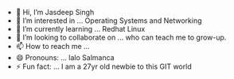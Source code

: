 - 👋 Hi, I’m Jasdeep Singh 
- 👀 I’m interested in ... Operating Systems and Networking
- 🌱 I’m currently learning ... Redhat Linux
- 💞️ I’m looking to collaborate on ... who can teach me to grow-up.
- 📫 How to reach me ...
- 😄 Pronouns: ... lalo Salmanca
- ⚡ Fun fact: ... I am a 27yr old newbie to this GIT world

<!---
lalo-salmanca/lalo-salmanca is a ✨ special ✨ repository because its `README.md` (this file) appears on your GitHub profile.
You can click the Preview link to take a look at your changes.
--->
